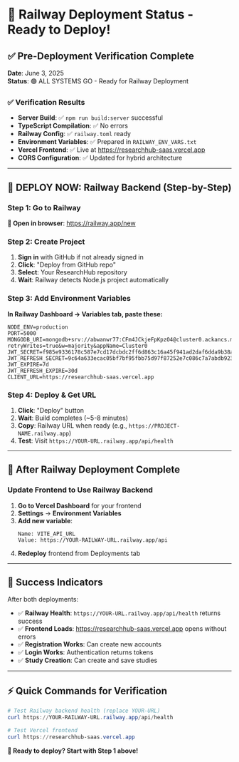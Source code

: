 # 🚂 Railway Deployment Status - Ready to Deploy!

## ✅ Pre-Deployment Verification Complete

**Date**: June 3, 2025  
**Status**: 🟢 ALL SYSTEMS GO - Ready for Railway Deployment

### ✅ Verification Results
- **Server Build**: ✅ `npm run build:server` successful
- **TypeScript Compilation**: ✅ No errors
- **Railway Config**: ✅ `railway.toml` ready
- **Environment Variables**: ✅ Prepared in `RAILWAY_ENV_VARS.txt`
- **Vercel Frontend**: ✅ Live at https://researchhub-saas.vercel.app
- **CORS Configuration**: ✅ Updated for hybrid architecture

---

## 🚀 DEPLOY NOW: Railway Backend (Step-by-Step)

### Step 1: Go to Railway
**🔗 Open in browser**: https://railway.app/new

### Step 2: Create Project
1. **Sign in** with GitHub if not already signed in
2. **Click**: "Deploy from GitHub repo"
3. **Select**: Your ResearchHub repository
4. **Wait**: Railway detects Node.js project automatically

### Step 3: Add Environment Variables
**In Railway Dashboard → Variables tab, paste these:**

```
NODE_ENV=production
PORT=5000
MONGODB_URI=mongodb+srv://abwanwr77:CFm4JCkjeFpKpzO4@cluster0.ackancs.mongodb.net/?retryWrites=true&w=majority&appName=Cluster0
JWT_SECRET=f985e9336178c587e7cd17dcbdc2ff6d863c16a45f941ad2daf6dda9b38a54ea5984515fba438420abade63aef243fe2090cd3a0aa19ce37a0f6c955ba11ef004
JWT_REFRESH_SECRET=9c64a633ecac05bf7bf95fbb75d97f87252e7c086c7a7abdb9231fb30362adecf599d5307861c380749166beb221a0e71182a4fa93e0a429513370980d43c79e03
JWT_EXPIRE=7d
JWT_REFRESH_EXPIRE=30d
CLIENT_URL=https://researchhub-saas.vercel.app
```

### Step 4: Deploy & Get URL
1. **Click**: "Deploy" button
2. **Wait**: Build completes (~5-8 minutes)
3. **Copy**: Railway URL when ready (e.g., `https://PROJECT-NAME.railway.app`)
4. **Test**: Visit `https://YOUR-URL.railway.app/api/health`

---

## 🔄 After Railway Deployment Complete

### Update Frontend to Use Railway Backend

1. **Go to Vercel Dashboard** for your frontend
2. **Settings** → **Environment Variables**
3. **Add new variable**:
   ```
   Name: VITE_API_URL
   Value: https://YOUR-RAILWAY-URL.railway.app/api
   ```
4. **Redeploy** frontend from Deployments tab

---

## 🎯 Success Indicators

After both deployments:
- ✅ **Railway Health**: `https://YOUR-URL.railway.app/api/health` returns success
- ✅ **Frontend Loads**: https://researchhub-saas.vercel.app opens without errors
- ✅ **Registration Works**: Can create new accounts
- ✅ **Login Works**: Authentication returns tokens
- ✅ **Study Creation**: Can create and save studies

---

## ⚡ Quick Commands for Verification

```powershell
# Test Railway backend health (replace YOUR-URL)
curl https://YOUR-RAILWAY-URL.railway.app/api/health

# Test Vercel frontend
curl https://researchhub-saas.vercel.app
```

**🚀 Ready to deploy? Start with Step 1 above!**
